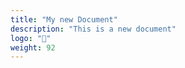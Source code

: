 ```yaml
---
title: "My new Document"
description: "This is a new document"
logo: "📄"
weight: 92
---
```


[//]: # (The title is used to identify the document and is displayed on the website.)

[//]: # (The description provides a brief overview of the document's content. It is not displayed on the website.)

[//]: # (The OPTIONAL logo is an emoji or icon that represents the document visually. If not specified on page level it is defaulted with "📄")

[//]: # (The weight should be used to order the documents in the sidebar. Lower numbers appear first.)